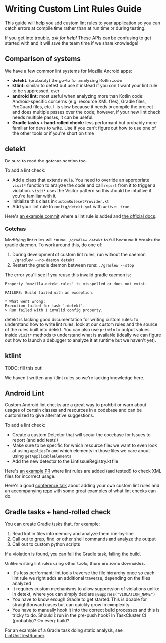 # Writing Custom Lint Rules Guide
This guide will help you add custom lint rules to your application so you can catch errors at compile time rather than at run time or during testing.

If you get into trouble, _ask for help!_ These APIs can be confusing to get started with and it will save the team time if we share knowledge!

## Comparison of systems
We have a few common lint systems for Mozilla Android apps:
- **detekt:** (probably) the go-to for analyzing Kotlin code
- **ktlint:** similar to detekt but use it instead if you don't want your lint rule to be suppressed, ever
- **android lint:** most useful when analyzing more than Kotlin code: Android-specific concerns (e.g. resource XML files), Gradle files, ProGuard files, etc. It is slow because it needs to compile the project and does multiple passes over the code; however, if your new lint check needs multiple passes, it can be useful.
- **Gradle tasks + hand-rolled check:** less performant but probably more familiar for devs to write. Use if you can't figure out how to use one of the other tools or if you're short on time

## detekt
Be sure to read the gotchas section too.

To add a lint check:
- Add a class that extends `Rule`. You need to override an appropriate `visit*` function to analyze the code and call `report` from it to trigger a violation. `visit*` uses the Visitor pattern so this should be intuitive if you're familiar with it.
- Initialize this class in `CustomRulesetProvider.kt`
- Add your lint rule to `config/detekt.yml` with `active: true`

Here's [an example commit](https://github.com/mozilla-mobile/fenix/pull/15570/commits/5c438c918e640b2319b183ca1207bdc1667f62b1) where a lint rule is added and [the official docs](https://detekt.github.io/detekt/extensions.html).

### Gotchas
Modifying lint rules will cause `./gradlew detekt` to fail because it breaks the gradle daemon. To work around this, do one of:
1. During development of custom lint rules, run without the daemon `./gradlew --no-daemon detekt`
1. Restart the gradle daemon between runs: `./gradlew --stop`

The error you'll see if you reuse this invalid gradle daemon is:
```
Property 'mozilla-detekt-rules' is misspelled or does not exist.

FAILURE: Build failed with an exception.

* What went wrong:
Execution failed for task ':detekt'.
> Run failed with 1 invalid config property.
```

detekt is lacking good documentation for writing custom rules: to understand how to write lint rules, look at our custom rules and the source of the rules built into detekt. You can also use `println` to output values inside `visit*` methods to understand what is available (ideally we can figure out how to launch a debugger to analyze it at runtime but we haven't yet).

## ktlint
TODO: fill this out!

We haven't written any ktlint rules so we're lacking knowledge here.

## Android Lint
Custom Android lint checks are a great way to prohibit or warn about usages of certain classes and resources in a codebase and can be customized to give alternative suggestions.

To add a lint check:
- Create a custom Detector that will scour the codebase for Issues to report (and add tests!)
- Make sure to be specific for which resource files we want to even look at using `appliesTo` and which elements in those files we care about using `getApplicableElements`
- Add the new detector to the LintIssueRegistry.kt file

Here's [an example PR](https://github.com/mozilla-mobile/android-components/pull/6112) where lint rules are added (and tested!) to check XML files for incorrect usage.

Here's a good [conference talk](https://www.droidcon.com/media-detail?video=380845392) about adding your own custom lint rules and an accompanying [repo](https://github.com/alexjlockwood/android-lint-checks-demo) with some great examples of what lint checks can do.

## Gradle tasks + hand-rolled check
You can create Gradle tasks that, for example:
1. Read kotlin files into memory and analyze them line-by-line
1. Call out to grep, find, or other shell commands and analyze the output
1. Call out to custom python scripts

If a violation is found, you can fail the Gradle task, failing the build.

Unlike writing lint rules using other tools, there are some downsides:
- It's less performant: lint tools traverse the file hierarchy once so each lint rule we right adds an additional traverse, depending on the files analyzed
- It requires custom mechanisms to allow suppression of violations unlike in detekt, where you can simply declare `@Suppress("VIOLATION_NAME")`
- You have to know enough Gradle to get started. This is doable for straightforward cases but can quickly grow in complexity.
- You have to manually hook it into the correct build processes and this is tricky to do. Should it run in the pre-push hook? In TaskCluster CI (probably)? On every build?

For an example of a Gradle task doing static analysis, see [LintUnitTestRunner](https://github.com/mozilla-mobile/fenix/blob/4a06e40e70c37df4157efc7f90afb682dbd3bb54/buildSrc/src/main/java/org/mozilla/fenix/gradle/tasks/LintUnitTestRunner.kt#L29).
